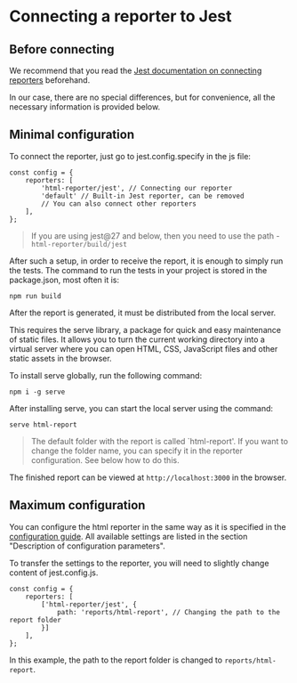 # Connecting a reporter to Jest

## Before connecting
We recommend that you read the [Jest documentation on connecting reporters](https://jestjs.io/docs/configuration#reporters-arraymodulename--modulename-options) beforehand.

In our case, there are no special differences, but for convenience, all the necessary information is provided below.

## Minimal configuration
To connect the reporter, just go to jest.config.specify in the js file:
```
const config = {
    reporters: [
        'html-reporter/jest', // Connecting our reporter
        'default' // Built-in Jest reporter, can be removed
        // You can also connect other reporters
    ],
};
```

> If you are using jest@27 and below, then you need to use the path - `html-reporter/build/jest`

After such a setup, in order to receive the report, it is enough to simply run the tests.
The command to run the tests in your project is stored in the package.json, most often it is:

```
npm run build
```

After the report is generated, it must be distributed from the local server.

This requires the serve library, a package for quick and easy maintenance of static files. It allows you to turn the current working directory into a virtual server where you can open HTML, CSS, JavaScript files and other static assets in the browser.

To install serve globally, run the following command:

```
npm i -g serve
```

After installing serve, you can start the local server using the command:

```
serve html-report
```

> The default folder with the report is called `html-report'. If you want to change the folder name, you can specify it in the reporter configuration. See below how to do this.

The finished report can be viewed at `http://localhost:3000` in the browser.

## Maximum configuration

You can configure the html reporter in the same way as it is specified in the [configuration guide](./html-reporter-setup.md ). All available settings are listed in the section "Description of configuration parameters".

To transfer the settings to the reporter, you will need to slightly change content of jest.config.js.

```
const config = {
    reporters: [
        ['html-reporter/jest', {
            path: 'reports/html-report', // Changing the path to the report folder
        }]
    ],
};
```

In this example, the path to the report folder is changed to `reports/html-report`.
